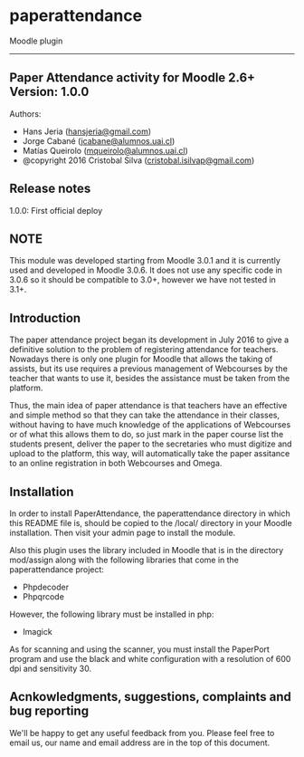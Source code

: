 # paperattendance
Moodle plugin 

------------------------------------------
Paper Attendance activity for Moodle 2.6+
Version: 1.0.0
------------------------------------------

Authors:
* Hans Jeria (hansjeria@gmail.com)
* Jorge Cabané (jcabane@alumnos.uai.cl) 
* Matías Queirolo (mqueirolo@alumnos.uai.cl)
* @copyright  2016 Cristobal Silva (cristobal.isilvap@gmail.com) 
 

Release notes
-------------

1.0.0: First official deploy

NOTE
----

This module was developed starting from Moodle 3.0.1 and it is currently used and
developed in Moodle 3.0.6. It does not use any specific code in 3.0.6 so
it should be compatible to 3.0+, however we have not tested in 3.1+.

Introduction
------------

The paper attendance project began its development in July 2016 to give a definitive solution to the problem of registering attendance for teachers. Nowadays there is only one plugin for Moodle that allows the taking of assists, but its use requires a previous management of Webcourses by the teacher that wants to use it, besides the assistance must be taken from the platform.

Thus, the main idea of paper attendance is that teachers have an effective and simple method so that they can take the attendance in their classes, without having to have much knowledge of the applications of Webcourses or of what this allows them to do, so just mark in the paper course list the students present, deliver the paper to the secretaries who must digitize and upload to the platform, this way, will automatically take the paper assitance to an online registration in both Webcourses and Omega.

Installation
------------

In order to install PaperAttendance, the paperattendance directory in which this
README file is, should be copied to the /local/ directory in your Moodle
installation. Then visit your admin page to install the module.

Also this plugin uses the library included in Moodle that is in the directory mod/assign along with the following libraries that come in the paperattendance project:

- Phpdecoder
- Phpqrcode

However, the following library must be installed in php:

- Imagick

As for scanning and using the scanner, you must install the PaperPort program and use the black and white configuration with a resolution of 600 dpi and sensitivity 30.


Acnkowledgments, suggestions, complaints and bug reporting
----------------------------------------------------------

We'll be happy to get any useful feedback from you. Please feel free to
email us, our name and email address are in the top of this document. 
